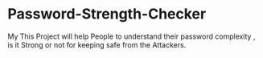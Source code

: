 # Password-Strength-Checker
My This Project will help People to understand their password complexity , is it Strong or not for keeping safe from the Attackers.
